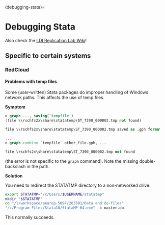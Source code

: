 (debugging-stata)=
# Debugging Stata

Also check the [LDI Replication Lab Wiki](https://github.com/labordynamicsinstitute/replicability-training/wiki/Stata-Tips)!

## Specific to certain systems

### RedCloud

#### Problems with temp files

Some (user-written) Stata packages do improper handling of Windows network paths. This affects the use of temp files.

**Symptom**

```stata
> graph ..., saving(`tempfile')
(file \\rschfs2x\share\statatemp\ST_7390_000002.tmp not found)

file \\rschfs2x\share\statatemp\ST_7390_000002.tmp saved as .gph format

...
> graph combine `tempfile` other_file.gph, ...

file \rschfs2x\share\statatemp\ST_7390_000002.tmp not found
```

(the error is not specific to the `graph` command). Note the missing double-backslash in the path.

**Solution**

You need to redirect the STATATMP directory to a non-networked drive:

```bash
export STATATMP="/c/Users/$USERNAME/statatmp"
mkdir "$STATATMP"
cd "/l/workspace/aearep-5697/203501/Data and do-files"
"/c/Program Files/Stata18/StataMP-64.exe" -b master.do
```

This normally succeeds.
